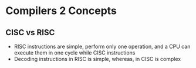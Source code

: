 # Compilers 2 Concepts

## CISC vs RISC
- RISC instructions are simple, perform only one operation, and a CPU can execute them in one cycle while CISC instructions
- Decoding instructions in RISC is simple, whereas, in CISC is complex